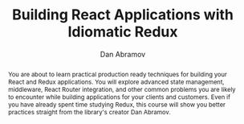 ---
sections: [reactjs]
link: https://egghead.io/courses/building-react-applications-with-idiomatic-redux
title: "Building React Applications with Idiomatic Redux"
author: "Dan Abramov"
publishedAt: 2016-05-02T00:00:00.000Z
type: [video, course]
topics: [react_redux]
suggestedBy: [andreamangano]
createdAt: 2018-03-20T21:46:33.121Z
reference: aHR0cHM6Ly9lZ2doZWFkLmlvL2NvdXJzZXMvYnVpbGRpbmctcmVhY3QtYXBwbGljYXRpb25zLXdpdGgtaWRpb21hdGljLXJlZHV4
slug: building-react-applications-with-idiomatic-redux-by-dan-abramov
abstract: "You are about to learn practical production ready techniques for building your React and Redux applications. You will explore advanced state management, middleware, React Router integration, and other common problems you are likely to encounter while building applications for your clients and customers. Even if you have already spent time studying Redux, this course will show you better practices straight from the library's creator Dan Abramov."
---